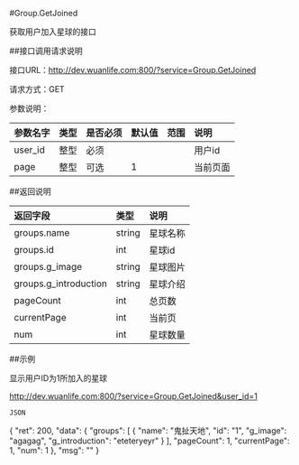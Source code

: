 #Group.GetJoined

获取用户加入星球的接口

##接口调用请求说明

接口URL：http://dev.wuanlife.com:800/?service=Group.GetJoined

请求方式：GET

参数说明：

|参数名字       | 类型 | 是否必须  |  默认值  |  范围   |                说明|
|:--|:--|:--|:--|:--|:--|
|user_id    |     整型 |  必须  |       |                              | 用户id|
|page       |整型   |可选          | 1   |                              |当前页面|

##返回说明

|返回字段                 |类型    |    说明|
|:--|:--|:--|
|groups.name   |           string     | 星球名称|
|groups.id          |      int  |       星球id|
|groups.g_image   |        string    |  星球图片|
|groups.g_introduction  |  string   |   星球介绍|
|pageCount        |        int   |      总页数|
|currentPage    |          int   |      当前页|
|num          |      int      |   星球数量|

##示例

显示用户ID为1所加入的星球

http://dev.wuanlife.com:800/?service=Group.GetJoined&user_id=1

    JSON
{
    "ret": 200,
    "data": {
        "groups": [
            {
                "name": "鬼扯天地",
                "id": "1",
                "g_image": "agagag",
                "g_introduction": "eteteryeyr"
            }
        ],
        "pageCount": 1,
        "currentPage": 1,
        "num": 1
    },
    "msg": ""
}

